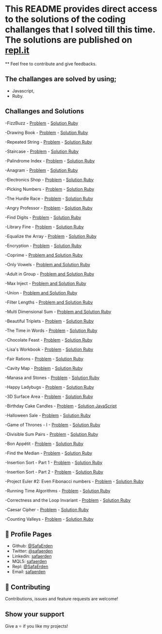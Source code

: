 # This README provides direct access to the solutions of the coding challanges that I solved till this time. The solutions are published on [repl.it](https://repl.it/@SafaErden)

** Feel free to contribute and give feedbacks.

## The challanges are solved by using;

- Javascript,
- Ruby.

## Challanges and Solutions

-FizzBuzz - [Problem](https://www.hackerrank.com/challenges/fizzbuzz/problem) - [Solution Ruby](https://repl.it/@SafaErden/FizzBuzz)

-Drawing Book - [Problem](https://www.hackerrank.com/challenges/drawing-book/problem) - [Solution Ruby](https://repl.it/@SafaErden/Drawing-Book)

-Repeated String - [Problem](https://www.hackerrank.com/challenges/repeated-string/problem) - [Solution Ruby](https://repl.it/@SafaErden/Repeated-String)

-Staircase - [Problem](https://www.hackerrank.com/challenges/staircase/problem) - [Solution Ruby](https://repl.it/@SafaErden/Staircase)

-Palindrome Index - [Problem](https://www.hackerrank.com/challenges/palindrome-index/problem) - [Solution Ruby](https://repl.it/@SafaErden/Palindrome-Index)

-Anagram - [Problem](https://www.hackerrank.com/challenges/anagram/problem) - [Solution Ruby](https://repl.it/@SafaErden/Anagram)

-Electronics Shop - [Problem](https://www.hackerrank.com/challenges/electronics-shop/problem) - [Solution Ruby](https://repl.it/@SafaErden/Electronics-Shop)

-Picking Numbers - [Problem](https://www.hackerrank.com/challenges/picking-numbers/problem) - [Solution Ruby](https://repl.it/@SafaErden/Picking-Numbers)

-The Hurdle Race - [Problem](https://www.hackerrank.com/challenges/the-hurdle-race/problem?h_r=profile) - [Solution Ruby](https://repl.it/@SafaErden/The-Hurdle-Race)

-Angry Professor - [Problem](https://www.hackerrank.com/challenges/angry-professor/problem) - [Solution Ruby](https://repl.it/@SafaErden/Angry-Professor)

-Find Digits - [Problem](https://www.hackerrank.com/challenges/find-digits/problem) - [Solution Ruby](https://repl.it/@SafaErden/Find-Digits)

-Library Fine - [Problem](https://www.hackerrank.com/challenges/library-fine/problem) - [Solution Ruby](https://repl.it/@SafaErden/Library-Fine)

-Equalize the Array - [Problem](https://www.hackerrank.com/challenges/equality-in-a-array/problem) - [Solution Ruby](https://repl.it/@SafaErden/Equalize-the-Array)

-Encryption - [Problem](https://www.hackerrank.com/challenges/encryption/problem) - [Solution Ruby](https://repl.it/@SafaErden/Encryption)

-Coprime - [Problem and Solution Ruby](https://repl.it/@SafaErden/Coprime)

-Only Vowels - [Problem and Solution Ruby](https://repl.it/@SafaErden/Only-Vowels)

-Adult in Group - [Problem and Solution Ruby](https://repl.it/@SafaErden/Adult-in-Group)

-Max Inject - [Problem and Solution Ruby](https://repl.it/@SafaErden/Max-Inject)

-Union - [Problem and Solution Ruby](https://repl.it/@SafaErden/Union)

-Filter Lengths - [Problem and Solution Ruby](https://repl.it/@SafaErden/Filter-Lengths)

-Multi Dimensional Sum - [Problem and Solution Ruby](https://repl.it/@SafaErden/Multi-Dimensional-Sum)

-Beautiful Triplets - [Problem](https://www.hackerrank.com/challenges/beautiful-triplets/problem) - [Solution Ruby](https://repl.it/@SafaErden/Beautiful-Triplets)

-The Time in Words - [Problem](https://www.hackerrank.com/challenges/the-time-in-words/problem) - [Solution Ruby](https://repl.it/@SafaErden/The-Time-in-Words)

-Chocolate Feast - [Problem](https://www.hackerrank.com/challenges/chocolate-feast/problem) - [Solution Ruby](https://repl.it/@SafaErden/Chocolate-Feast)

-Lisa's Workbook - [Problem](https://www.hackerrank.com/challenges/lisa-workbook/problem) - [Solution Ruby](https://repl.it/@SafaErden/Lisas-Workbook)

-Fair Rations - [Problem](https://www.hackerrank.com/challenges/fair-rations/problem) - [Solution Ruby](https://repl.it/@SafaErden/Fair-Rations)

-Cavity Map - [Problem](https://www.hackerrank.com/challenges/cavity-map/problem) - [Solution Ruby](https://repl.it/@SafaErden/Cavity-Map)

-Manasa and Stones - [Problem](https://www.hackerrank.com/challenges/manasa-and-stones/problem) - [Solution Ruby](https://repl.it/@SafaErden/Manasa-and-Stones)

-Happy Ladybugs - [Problem](https://www.hackerrank.com/challenges/happy-ladybugs/problem) - [Solution Ruby](https://repl.it/@SafaErden/Happy-Ladybugs)

-3D Surface Area - [Problem](https://www.hackerrank.com/challenges/3d-surface-area/problem) - [Solution Ruby](https://repl.it/@SafaErden/3D-Surface-Area)

-Birthday Cake Candles - [Problem](https://www.hackerrank.com/challenges/birthday-cake-candles/problem) - [Solution JavaScript](https://repl.it/@SafaErden/Birthday-Cake-Candles)

-Halloween Sale - [Problem](https://www.hackerrank.com/challenges/halloween-sale) - [Solution Ruby](https://repl.it/@SafaErden/Halloween-Sale)

-Game of Thrones - I - [Problem](https://www.hackerrank.com/challenges/game-of-thrones/problem) - [Solution Ruby](https://repl.it/@SafaErden/Game-of-Thrones-I)

-Divisible Sum Pairs - [Problem](https://www.hackerrank.com/challenges/divisible-sum-pairs/problem) - [Solution Ruby](https://repl.it/@SafaErden/Divisible-Sum-Pairs)

-Bon Appétit - [Problem](https://www.hackerrank.com/challenges/bon-appetit/problem) - [Solution Ruby](https://repl.it/@SafaErden/Bon-Appetit)

-Find the Median - [Problem](https://www.hackerrank.com/challenges/find-the-median/problem) - [Solution Ruby](https://repl.it/@SafaErden/Find-the-Median)

-Insertion Sort - Part 1 - [Problem](https://www.hackerrank.com/challenges/insertionsort1/problem) - [Solution Ruby](https://repl.it/@SafaErden/Insertion-Sort-Part-1)

-Insertion Sort - Part 2 - [Problem](https://www.hackerrank.com/challenges/insertionsort2/problem) - [Solution Ruby](https://repl.it/@SafaErden/Insertion-Sort-Part-2)

-Project Euler #2: Even Fibonacci numbers - [Problem](https://www.hackerrank.com/contests/microverse-coding-challenges/challenges/euler002) - [Solution Ruby](https://repl.it/@SafaErden/Project-Euler-2-Even-Fibonacci-numbers)

-Running Time Algorithms - [Problem](https://www.hackerrank.com/challenges/runningtime/problem) - [Solution Ruby](https://repl.it/@SafaErden/Running-Time-Algorithms)

-Correctness and the Loop Invariant - [Problem](https://www.hackerrank.com/challenges/correctness-invariant/problem) - [Solution Ruby](https://repl.it/@SafaErden/Correctness-and-the-Loop-Invariant)

-Caesar Cipher - [Problem](https://www.hackerrank.com/challenges/caesar-cipher-1/problem) - [Solution Ruby](https://repl.it/@SafaErden/Caesar-Cipher)

-Counting Valleys - [Problem](https://www.hackerrank.com/challenges/counting-valleys/problemm) - [Solution Ruby](https://repl.it/@SafaErden/Counting-Valleys)



## 👤 Profile Pages

- Github: [@SafaErden](https://github.com/SafaErden)
- Twitter: [@safaerden](https://twitter.com/safaerden)
- Linkedin: [safaerden](https://www.linkedin.com/in/safaerden/)
- MQL5: [safaerden](https://www.mql5.com/en/users/safaerden)
- Repl: [@SafaErden](https://repl.it/@SafaErden)
- Email: [safaerden](mailto:safaerden@gmail.com)


## 🤝 Contributing

Contributions, issues and feature requests are welcome!

## Show your support

Give a ⭐️ if you like my projects!

